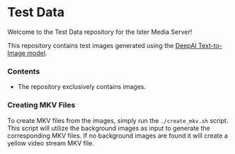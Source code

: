 # Test Data

Welcome to the Test Data repository for the Ister Media Server!

This repository contains test images generated using the [DeepAI Text-to-Image model](https://deepai.org/machine-learning-model/text2img).

### Contents
- The repository exclusively contains images.

### Creating MKV Files
To create MKV files from the images, simply run the `./create_mkv.sh` script. 
This script will utilize the background images as input to generate the corresponding MKV files.
If no background images are found it will create a yellow video stream MKV file.
